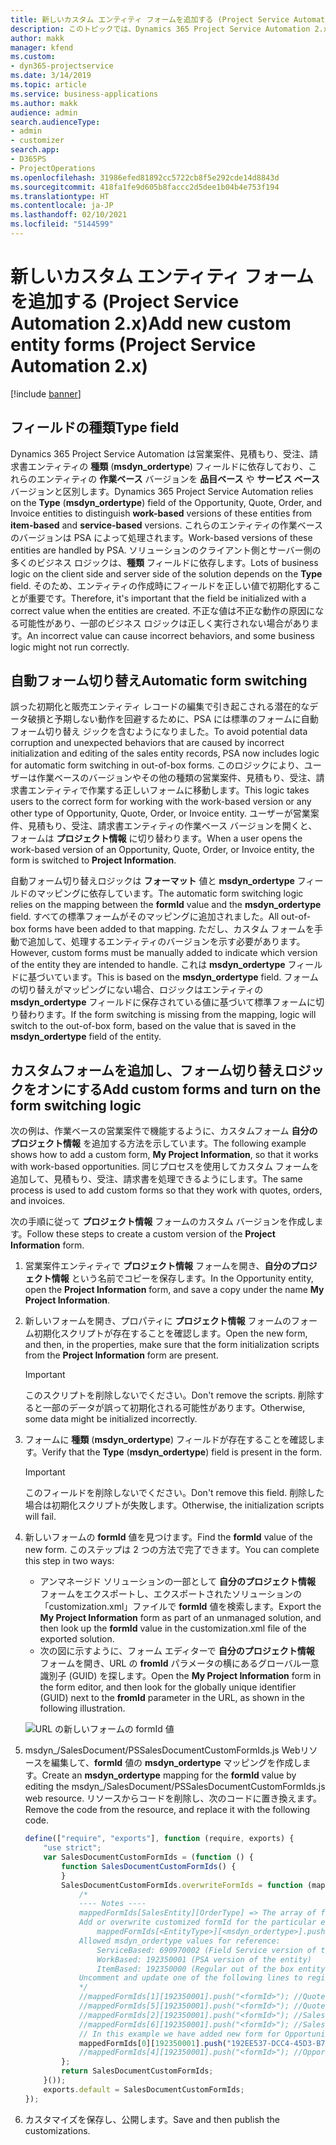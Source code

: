 ```yaml
---
title: 新しいカスタム エンティティ フォームを追加する (Project Service Automation 2.x)
description: このトピックでは、Dynamics 365 Project Service Automation 2.x で営業案件、見積もり、受注、請求書にカスタム エンティティ フォームを追加する方法について説明します。
author: makk
manager: kfend
ms.custom:
- dyn365-projectservice
ms.date: 3/14/2019
ms.topic: article
ms.service: business-applications
ms.author: makk
audience: admin
search.audienceType:
- admin
- customizer
search.app:
- D365PS
- ProjectOperations
ms.openlocfilehash: 31986efed81892cc5722cb8f5e292cde14d8843d
ms.sourcegitcommit: 418fa1fe9d605b8faccc2d5dee1b04b4e753f194
ms.translationtype: HT
ms.contentlocale: ja-JP
ms.lasthandoff: 02/10/2021
ms.locfileid: "5144599"
---
```

# <a name="add-new-custom-entity-forms-project-service-automation-2x"></a><span data-ttu-id="4bb19-103">新しいカスタム エンティティ フォームを追加する (Project Service Automation 2.x)</span><span class="sxs-lookup"><span data-stu-id="4bb19-103">Add new custom entity forms (Project Service Automation 2.x)</span></span>

[!include [banner](../../includes/psa-now-project-operations.md)]

## <a name="type-field"></a><span data-ttu-id="4bb19-104">フィールドの種類</span><span class="sxs-lookup"><span data-stu-id="4bb19-104">Type field</span></span> 

<span data-ttu-id="4bb19-105">Dynamics 365 Project Service Automation は営業案件、見積もり、受注、請求書エンティティの **種類** (**msdyn\_ordertype**) フィールドに依存しており、これらのエンティティの **作業ベース** バージョンを **品目ベース** や **サービス ベース** バージョンと区別します。</span><span class="sxs-lookup"><span data-stu-id="4bb19-105">Dynamics 365 Project Service Automation relies on the **Type** (**msdyn\_ordertype**) field of the Opportunity, Quote, Order, and Invoice entities to distinguish **work-based** versions of these entities from **item-based** and **service-based** versions.</span></span> <span data-ttu-id="4bb19-106">これらのエンティティの作業ベースのバージョンは PSA によって処理されます。</span><span class="sxs-lookup"><span data-stu-id="4bb19-106">Work-based versions of these entities are handled by PSA.</span></span> <span data-ttu-id="4bb19-107">ソリューションのクライアント側とサーバー側の多くのビジネス ロジックは、**種類** フィールドに依存します。</span><span class="sxs-lookup"><span data-stu-id="4bb19-107">Lots of business logic on the client side and server side of the solution depends on the **Type** field.</span></span> <span data-ttu-id="4bb19-108">そのため、エンティティの作成時にフィールドを正しい値で初期化することが重要です。</span><span class="sxs-lookup"><span data-stu-id="4bb19-108">Therefore, it's important that the field be initialized with a correct value when the entities are created.</span></span> <span data-ttu-id="4bb19-109">不正な値は不正な動作の原因になる可能性があり、一部のビジネス ロジックは正しく実行されない場合があります。</span><span class="sxs-lookup"><span data-stu-id="4bb19-109">An incorrect value can cause incorrect behaviors, and some business logic might not run correctly.</span></span>

## <a name="automatic-form-switching"></a><span data-ttu-id="4bb19-110">自動フォーム切り替え</span><span class="sxs-lookup"><span data-stu-id="4bb19-110">Automatic form switching</span></span>

<span data-ttu-id="4bb19-111">誤った初期化と販売エンティティ レコードの編集で引き起こされる潜在的なデータ破損と予期しない動作を回避するために、PSA には標準のフォームに自動フォーム切り替え ジックを含むようになりました。</span><span class="sxs-lookup"><span data-stu-id="4bb19-111">To avoid potential data corruption and unexpected behaviors that are caused by incorrect initialization and editing of the sales entity records, PSA now includes logic for automatic form switching in out-of-box forms.</span></span> <span data-ttu-id="4bb19-112">このロジックにより、ユーザーは作業ベースのバージョンやその他の種類の営業案件、見積もり、受注、請求書エンティティで作業する正しいフォームに移動します。</span><span class="sxs-lookup"><span data-stu-id="4bb19-112">This logic takes users to the correct form for working with the work-based version or any other type of Opportunity, Quote, Order, or Invoice entity.</span></span> <span data-ttu-id="4bb19-113">ユーザーが営業案件、見積もり、受注、請求書エンティティの作業ベース バージョンを開くと、フォームは **プロジェクト情報** に切り替わります。</span><span class="sxs-lookup"><span data-stu-id="4bb19-113">When a user opens the work-based version of an Opportunity, Quote, Order, or Invoice entity, the form is switched to **Project Information**.</span></span>

<span data-ttu-id="4bb19-114">自動フォーム切り替えロジックは **フォーマット** 値と **msdyn\_ordertype** フィールドのマッピングに依存しています。</span><span class="sxs-lookup"><span data-stu-id="4bb19-114">The automatic form switching logic relies on the mapping between the **formId** value and the **msdyn\_ordertype** field.</span></span> <span data-ttu-id="4bb19-115">すべての標準フォームがそのマッピングに追加されました。</span><span class="sxs-lookup"><span data-stu-id="4bb19-115">All out-of-box forms have been added to that mapping.</span></span> <span data-ttu-id="4bb19-116">ただし、カスタム フォームを手動で追加して、処理するエンティティのバージョンを示す必要があります。</span><span class="sxs-lookup"><span data-stu-id="4bb19-116">However, custom forms must be manually added to indicate which version of the entity they are intended to handle.</span></span> <span data-ttu-id="4bb19-117">これは **msdyn\_ordertype** フィールドに基づいています。</span><span class="sxs-lookup"><span data-stu-id="4bb19-117">This is based on the **msdyn\_ordertype** field.</span></span> <span data-ttu-id="4bb19-118">フォームの切り替えがマッピングにない場合、ロジックはエンティティの **msdyn\_ordertype** フィールドに保存されている値に基づいて標準フォームに切り替わります。</span><span class="sxs-lookup"><span data-stu-id="4bb19-118">If the form switching is missing from the mapping, logic will switch to the out-of-box form, based on the value that is saved in the **msdyn\_ordertype** field of the entity.</span></span>

## <a name="add-custom-forms-and-turn-on-the-form-switching-logic"></a><span data-ttu-id="4bb19-119">カスタムフォームを追加し、フォーム切り替えロジックをオンにする</span><span class="sxs-lookup"><span data-stu-id="4bb19-119">Add custom forms and turn on the form switching logic</span></span>

<span data-ttu-id="4bb19-120">次の例は、作業ベースの営業案件で機能するように、カスタムフォーム **自分のプロジェクト情報** を追加する方法を示しています。</span><span class="sxs-lookup"><span data-stu-id="4bb19-120">The following example shows how to add a custom form, **My Project Information**, so that it works with work-based opportunities.</span></span> <span data-ttu-id="4bb19-121">同じプロセスを使用してカスタム フォームを追加して、見積もり、受注、請求書を処理できるようにします。</span><span class="sxs-lookup"><span data-stu-id="4bb19-121">The same process is used to add custom forms so that they work with quotes, orders, and invoices.</span></span>

<span data-ttu-id="4bb19-122">次の手順に従って **プロジェクト情報** フォームのカスタム バージョンを作成します。</span><span class="sxs-lookup"><span data-stu-id="4bb19-122">Follow these steps to create a custom version of the **Project Information** form.</span></span>

1. <span data-ttu-id="4bb19-123">営業案件エンティティで **プロジェクト情報** フォームを開き、**自分のプロジェクト情報** という名前でコピーを保存します。</span><span class="sxs-lookup"><span data-stu-id="4bb19-123">In the Opportunity entity, open the **Project Information** form, and save a copy under the name **My Project Information**.</span></span>
2. <span data-ttu-id="4bb19-124">新しいフォームを開き、プロパティに **プロジェクト情報** フォームのフォーム初期化スクリプトが存在することを確認します。</span><span class="sxs-lookup"><span data-stu-id="4bb19-124">Open the new form, and then, in the properties, make sure that the form initialization scripts from the **Project Information** form are present.</span></span> 

    > [!IMPORTANT]
    > <span data-ttu-id="4bb19-125">このスクリプトを削除しないでください。</span><span class="sxs-lookup"><span data-stu-id="4bb19-125">Don't remove the scripts.</span></span> <span data-ttu-id="4bb19-126">削除すると一部のデータが誤って初期化される可能性があります。</span><span class="sxs-lookup"><span data-stu-id="4bb19-126">Otherwise, some data might be initialized incorrectly.</span></span>

3. <span data-ttu-id="4bb19-127">フォームに **種類** (**msdyn\_ordertype**) フィールドが存在することを確認します。</span><span class="sxs-lookup"><span data-stu-id="4bb19-127">Verify that the **Type** (**msdyn\_ordertype**) field is present in the form.</span></span> 

    > [!IMPORTANT]
    > <span data-ttu-id="4bb19-128">このフィールドを削除しないでください。</span><span class="sxs-lookup"><span data-stu-id="4bb19-128">Don't remove this field.</span></span> <span data-ttu-id="4bb19-129">削除した場合は初期化スクリプトが失敗します。</span><span class="sxs-lookup"><span data-stu-id="4bb19-129">Otherwise, the initialization scripts will fail.</span></span>

4. <span data-ttu-id="4bb19-130">新しいフォームの **formId** 値を見つけます。</span><span class="sxs-lookup"><span data-stu-id="4bb19-130">Find the **formId** value of the new form.</span></span> <span data-ttu-id="4bb19-131">このステップは 2 つの方法で完了できます。</span><span class="sxs-lookup"><span data-stu-id="4bb19-131">You can complete this step in two ways:</span></span>

    - <span data-ttu-id="4bb19-132">アンマネージド ソリューションの一部として **自分のプロジェクト情報** フォームをエクスポートし、エクスポートされたソリューションの「customization.xml」ファイルで **formId** 値を検索します。</span><span class="sxs-lookup"><span data-stu-id="4bb19-132">Export the **My Project Information** form as part of an unmanaged solution, and then look up the **formId** value in the customization.xml file of the exported solution.</span></span>
    - <span data-ttu-id="4bb19-133">次の図に示すように、フォーム エディターで **自分のプロジェクト情報** フォームを開き、URL の **fromId** パラメータの横にあるグローバル一意識別子 (GUID) を探します。</span><span class="sxs-lookup"><span data-stu-id="4bb19-133">Open the **My Project Information** form in the form editor, and then look for the globally unique identifier (GUID) next to the **fromId** parameter in the URL, as shown in the following illustration.</span></span>

    ![URL の新しいフォームの formId 値](media/how-to-add-custom-forms-in-v2.0.png)

5. <span data-ttu-id="4bb19-135">msdyn\_/SalesDocument/PSSalesDocumentCustomFormIds.js Webリソースを編集して、**formId** 値の **msdyn\_ordertype** マッピングを作成します。</span><span class="sxs-lookup"><span data-stu-id="4bb19-135">Create an **msdyn\_ordertype** mapping for the **formId** value by editing the msdyn\_/SalesDocument/PSSalesDocumentCustomFormIds.js web resource.</span></span> <span data-ttu-id="4bb19-136">リソースからコードを削除し、次のコードに置き換えます。</span><span class="sxs-lookup"><span data-stu-id="4bb19-136">Remove the code from the resource, and replace it with the following code.</span></span>

    ```javascript
    define(["require", "exports"], function (require, exports) {
        "use strict";
        var SalesDocumentCustomFormIds = (function () {
            function SalesDocumentCustomFormIds() {
            }
            SalesDocumentCustomFormIds.overwriteFormIds = function (mappedFormIds) {
                /*
                ---- Notes ----
                mappedFormIds[SalesEntity][OrderType] => The array of forms IDs that support particular entity and order type
                Add or overwrite customized formId for the particular entity and order type by calling:
                    mappedFormIds[<EntityType>][<msdyn_ordertype>].push("<formId>");
                Allowed msdyn_ordertype values for reference:
                    ServiceBased: 690970002 (Field Service version of the entity)
                    WorkBased: 192350001 (PSA version of the entity)
                    ItemBased: 192350000 (Regular out of the box entity)
                Uncomment and update one of the following lines to register custom PSA form for required entity:
                */      
                //mappedFormIds[1][192350001].push("<formId>"); //Quote
                //mappedFormIds[5][192350001].push("<formId>"); //Quote Line
                //mappedFormIds[2][192350001].push("<formId>"); //Sales Order
                //mappedFormIds[6][192350001].push("<formId>"); //Sales Order Line
                // In this example we have added new form for Opportunity
                mappedFormIds[0][192350001].push("192EE537-DCC4-45D3-B7AF-EA694B9113D2"); //Opportunity
                //mappedFormIds[4][192350001].push("<formId>"); //Opportunity Line
            };
            return SalesDocumentCustomFormIds;
        }());
        exports.default = SalesDocumentCustomFormIds;
    });
    ```

6. <span data-ttu-id="4bb19-137">カスタマイズを保存し、公開します。</span><span class="sxs-lookup"><span data-stu-id="4bb19-137">Save and then publish the customizations.</span></span>
